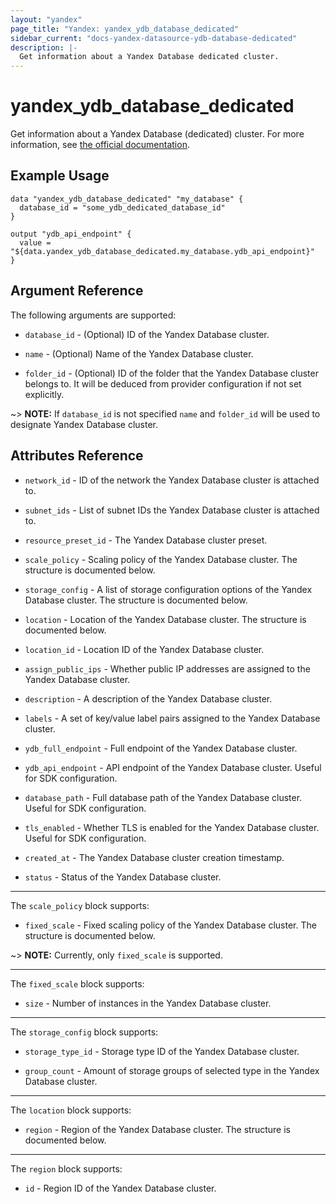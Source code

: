 ```yaml
---
layout: "yandex"
page_title: "Yandex: yandex_ydb_database_dedicated"
sidebar_current: "docs-yandex-datasource-ydb-database-dedicated"
description: |-
  Get information about a Yandex Database dedicated cluster.
---
```


# yandex\_ydb\_database\_dedicated

Get information about a Yandex Database (dedicated) cluster.
For more information, see [the official documentation](https://cloud.yandex.com/en/docs/ydb/concepts/serverless_and_dedicated).

## Example Usage

```hcl
data "yandex_ydb_database_dedicated" "my_database" {
  database_id = "some_ydb_dedicated_database_id"
}

output "ydb_api_endpoint" {
  value = "${data.yandex_ydb_database_dedicated.my_database.ydb_api_endpoint}"
}
```

## Argument Reference

The following arguments are supported:

* `database_id` - (Optional) ID of the Yandex Database cluster.

* `name` - (Optional) Name of the Yandex Database cluster.

* `folder_id` - (Optional) ID of the folder that the Yandex Database cluster belongs to.
  It will be deduced from provider configuration if not set explicitly.

~> **NOTE:** If `database_id` is not specified
`name` and `folder_id` will be used to designate Yandex Database cluster.

## Attributes Reference

* `network_id` - ID of the network the Yandex Database cluster is attached to.

* `subnet_ids` - List of subnet IDs the Yandex Database cluster is attached to.

* `resource_preset_id` - The Yandex Database cluster preset.

* `scale_policy` - Scaling policy of the Yandex Database cluster.
  The structure is documented below.

* `storage_config` - A list of storage configuration options of the Yandex Database cluster.
  The structure is documented below.

* `location` - Location of the Yandex Database cluster.
  The structure is documented below.

* `location_id` - Location ID of the Yandex Database cluster.

* `assign_public_ips` - Whether public IP addresses are assigned to the Yandex Database cluster.

* `description` - A description of the Yandex Database cluster.

* `labels` - A set of key/value label pairs assigned to the Yandex Database cluster.

* `ydb_full_endpoint` - Full endpoint of the Yandex Database cluster.

* `ydb_api_endpoint` - API endpoint of the Yandex Database cluster.
  Useful for SDK configuration.

* `database_path` - Full database path of the Yandex Database cluster.
  Useful for SDK configuration.

* `tls_enabled` - Whether TLS is enabled for the Yandex Database cluster.
  Useful for SDK configuration.

* `created_at` - The Yandex Database cluster creation timestamp.

* `status` - Status of the Yandex Database cluster.

---

The `scale_policy` block supports:

* `fixed_scale` - Fixed scaling policy of the Yandex Database cluster.
  The structure is documented below.

~> **NOTE:** Currently, only `fixed_scale` is supported.

---

The `fixed_scale` block supports:

* `size` - Number of instances in the Yandex Database cluster.

---

The `storage_config` block supports:

* `storage_type_id` - Storage type ID of the Yandex Database cluster.

* `group_count` - Amount of storage groups of selected type in the Yandex Database cluster.

---

The `location` block supports:

* `region` - Region of the Yandex Database cluster.
  The structure is documented below.

---

The `region` block supports:

* `id` - Region ID of the Yandex Database cluster.

